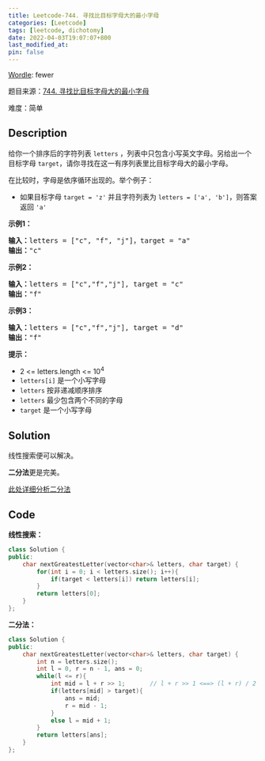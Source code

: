 ```yaml
---
title: Leetcode-744. 寻找比目标字母大的最小字母
categories: [Leetcode]
tags: [leetcode, dichotomy]
date: 2022-04-03T19:07:07+800
last_modified_at: 
pin: false
---
```


[Wordle](https://www.nytimes.com/games/wordle/index.html): fewer

题目来源：[744. 寻找比目标字母大的最小字母](https://leetcode-cn.com/problems/find-smallest-letter-greater-than-target/)

难度：简单

## Description

给你一个排序后的字符列表 `letters` ，列表中只包含小写英文字母。另给出一个目标字母 `target`，请你寻找在这一有序列表里比目标字母大的最小字母。

在比较时，字母是依序循环出现的。举个例子：

- 如果目标字母 `target = 'z'` 并且字符列表为 `letters = ['a', 'b']`，则答案返回 `'a'`


**示例1：**

<pre>
<strong>输入：</strong>letters = ["c", "f", "j"]，target = "a"
<strong>输出：</strong>"c"
</pre>

**示例2：**

<pre>
<strong>输入：</strong>letters = ["c","f","j"], target = "c"
<strong>输出：</strong>"f"
</pre>

**示例3：**

<pre>
<strong>输入：</strong>letters = ["c","f","j"], target = "d"
<strong>输出：</strong>"f"
</pre>

**提示：**

- 2 <= letters.length <= 10<sup>4</sup>
- `letters[i]` 是一个小写字母
- `letters` 按非递减顺序排序
- `letters` 最少包含两个不同的字母
- `target` 是一个小写字母
 


## Solution

线性搜索便可以解决。

**二分法**更是完美。

[此处详细分析二分法](https://github.com/labuladong/fucking-algorithm/blob/master/%E7%AE%97%E6%B3%95%E6%80%9D%E7%BB%B4%E7%B3%BB%E5%88%97/%E4%BA%8C%E5%88%86%E6%9F%A5%E6%89%BE%E8%AF%A6%E8%A7%A3.md)


## Code

**线性搜索：**
```c++
class Solution {
public:
    char nextGreatestLetter(vector<char>& letters, char target) {
        for(int i = 0; i < letters.size(); i++){
            if(target < letters[i]) return letters[i];
        }
        return letters[0];
    }
};
```

**二分法：**
```c++
class Solution {
public:
    char nextGreatestLetter(vector<char>& letters, char target) {
        int n = letters.size();
        int l = 0, r = n - 1, ans = 0;
        while(l <= r){
            int mid = l + r >> 1;       // l + r >> 1 <==> (l + r) / 2 <==>  l + (r - l) / 2
            if(letters[mid] > target){
                ans = mid;
                r = mid - 1;
            }
            else l = mid + 1;
        }
        return letters[ans];
    }
};
```
